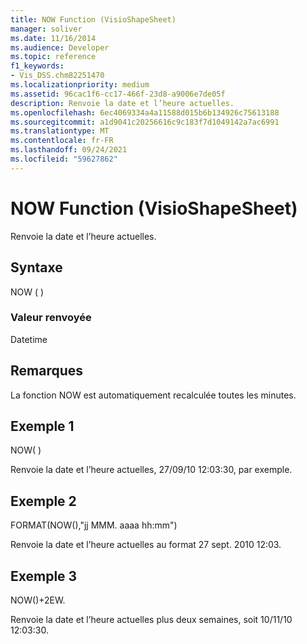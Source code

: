 ```yaml
---
title: NOW Function (VisioShapeSheet)
manager: soliver
ms.date: 11/16/2014
ms.audience: Developer
ms.topic: reference
f1_keywords:
- Vis_DSS.chm82251470
ms.localizationpriority: medium
ms.assetid: 96cac1f6-cc17-466f-23d8-a9006e7de05f
description: Renvoie la date et l’heure actuelles.
ms.openlocfilehash: 6ec4069334a4a11588d015b6b134926c75613188
ms.sourcegitcommit: a1d9041c20256616c9c183f7d1049142a7ac6991
ms.translationtype: MT
ms.contentlocale: fr-FR
ms.lasthandoff: 09/24/2021
ms.locfileid: "59627862"
---
```

# <a name="now-function-visioshapesheet"></a>NOW Function (VisioShapeSheet)

Renvoie la date et l’heure actuelles.
  
## <a name="syntax"></a>Syntaxe

NOW ( )
  
### <a name="return-value"></a>Valeur renvoyée

Datetime
  
## <a name="remarks"></a>Remarques

La fonction NOW est automatiquement recalculée toutes les minutes. 
  
## <a name="example-1"></a>Exemple 1

NOW( )
  
Renvoie la date et l’heure actuelles, 27/09/10 12:03:30, par exemple.
  
## <a name="example-2"></a>Exemple 2

FORMAT(NOW(),"jj MMM. aaaa hh:mm")
  
Renvoie la date et l’heure actuelles au format 27 sept. 2010 12:03.
  
## <a name="example-3"></a>Exemple 3

NOW()+2EW.
  
Renvoie la date et l’heure actuelles plus deux semaines, soit 10/11/10 12:03:30.
  

